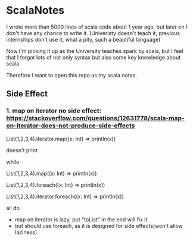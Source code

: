 ScalaNotes
====================
I wrote more than 5000 lines of scala code about 1 year ago, but later on I don't have any chance to write it. (Univeristy doesn't teach it, previous internships don't use it, what a pity, such a beautiful language)

Now I'm picking it up as the University teaches spark by scala, but I feel that I forgot lots of not only syntax but also some key knowledge about scala.

Therefore I want to open this repo as my scala notes.



Side Effect
---------------------

### 1. map on iterator no side effect: https://stackoverflow.com/questions/12631778/scala-map-on-iterator-does-not-produce-side-effects

List(1,2,3,4).iterator.map((x: Int) => println(x))

doesn't print

while

List(1,2,3,4).map((x: Int) => println(x)) 

List(1,2,3,4).foreach((x: Int) => println(x))

List(1,2,3,4).iterator.foreach((x: Int) => println(x))

all do

- map on iterator is lazy, put "toList" in the end will fix it.
- but should use foreach, as it is designed for side effects(won't allow laziness)
